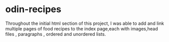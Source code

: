 # odin-recipes
Throughout the initial html section of this project, I was able to add and link multiple pages of food recipes to the index page,each with images,head files , paragraphs , ordered and unordered lists. 
